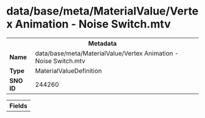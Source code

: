 <h1>data/base/meta/MaterialValue/Vertex Animation - Noise Switch.mtv</h1><table><tr><th colspan="100%">Metadata</th></tr><tr><td><b>Name</b></td><td>data/base/meta/MaterialValue/Vertex Animation - Noise Switch.mtv</td></tr><tr><td><b>Type</b></td><td>MaterialValueDefinition</td></tr><tr><td><b>SNO ID</b></td><td>244260</td></tr></table>

<table><tr><th colspan="100%">Fields</th></tr></table>

